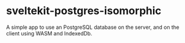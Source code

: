 # sveltekit-postgres-isomorphic

A simple app to use an PostgreSQL database on the server, and on the client using WASM and IndexedDb.